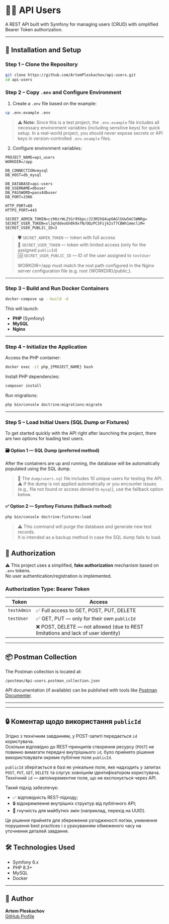 # 🧑‍💼 API Users

A REST API built with Symfony for managing users (CRUD) with simplified Bearer Token authorization.

---

## 🔧 Installation and Setup

### Step 1 – Clone the Repository

```bash
git clone https://github.com/ArtemPleskachov/api-users.git
cd api-users
```

### Step 2 – Copy `.env` and Configure Environment

1. Create a `.env` file based on the example:

```bash
cp .env.example .env
```
> ⚠️ **Note:** Since this is a test project, the `.env.example` file includes all necessary environment variables (including sensitive keys) for quick setup. In a real-world project, you should never expose secrets or API keys in version-controlled `.env.example` files.

2. Configure environment variables:

```dotenv
PROJECT_NAME=api_users
WORKDIR=/app

DB_CONNECTION=mysql
DB_HOST=db_mysql

DB_DATABASE=api-users
DB_USERNAME=dbuser
DB_PASSWORD=pass4dbuser
DB_PORT=3306

HTTP_PORT=80
HTTPS_PORT=443

SECRET_ADMIN_TOKEN=cz90zrWLZtGr95bpc/J23M2hQ4upOAGlGUw5mCSWNRg=
SECRET_USER_TOKEN=slJqYddeoGh0k9xfN/OQzPCSFzjk2sT7CBWh1mmcliM=
SECRET_USER_PUBLIC_ID=3
```

> 🛡 `SECRET_ADMIN_TOKEN` — token with full access  
> 🙍 `SECRET_USER_TOKEN` — token with limited access (only for the assigned `publicId`)  
> 🆔 `SECRET_USER_PUBLIC_ID` — ID of the user assigned to `testUser`
> 
> WORKDIR=/app must match the root path configured in the Nginx server configuration file (e.g. root {WORKDIR}/public;).

---

### Step 3 – Build and Run Docker Containers

```bash
docker-compose up --build -d
```

This will launch:
- **PHP** (Symfony)
- **MySQL**
- **Nginx**

---

### Step 4 – Initialize the Application

Access the PHP container:

```bash
docker exec -it php_{PROJECT_NAME} bash
```

Install PHP dependencies:

```bash
composer install
```

Run migrations:

```bash
php bin/console doctrine:migrations:migrate
```
---

### Step 5 – Load Initial Users (SQL Dump or Fixtures)

To get started quickly with the API right after launching the project, there are two options for loading test users.

#### 🗃 Option 1 — SQL Dump (preferred method)

After the containers are up and running, the database will be automatically populated using the SQL dump.

> 📂 The `dump/users.sql` file includes 10 unique users for testing the API.  
> ⚠️ If the dump is not applied automatically or you encounter issues (e.g., file not found or access denied to `mysql`), use the fallback option below.

#### ✅ Option 2 — Symfony Fixtures (fallback method)

```bash
php bin/console doctrine:fixtures:load
```

> ⚠️ This command will purge the database and generate new test records.  
> It is intended as a backup method in case the SQL dump fails to load.

## 🔐 Authorization

⚠️ This project uses a simplified, **fake authorization** mechanism based on `.env` tokens.  
No user authentication/registration is implemented.

### Authorization Type: Bearer Token

| Token        | Access                                                               |
|--------------|----------------------------------------------------------------------|
| `testAdmin`  | ✅ Full access to GET, POST, PUT, DELETE                              |
| `testUser`   | ✅ GET, PUT — only for their own `publicId`  
|              | ❌ POST, DELETE — not allowed (due to REST limitations and lack of user identity)

---

## 📦 Postman Collection

The Postman collection is located at:

```
/postman/Api-users.postman_collection.json
```

API documentation (if available) can be published with tools like [Postman Documenter](https://documenter.getpostman.com/view/42711876/2sB3B7MtbH).

---
---

## 🔒 Коментар щодо використання `publicId`

Згідно з технічним завданням, у POST-запиті передається `id` користувача.  
Оскільки відповідно до REST-принципів створення ресурсу (`POST`) не повинно вимагати передачі внутрішнього `id`, було прийнято рішення використовувати окреме публічне поле `publicId`.

`publicId` зберігається в базі як унікальне поле, яке надходить у запитах `POST`, `PUT`, `GET`, `DELETE` та слугує зовнішнім ідентифікатором користувача.  
Технічний `id` — автоінкрементне поле, що не експонується через API.

Такий підхід забезпечує:
- ✅ відповідність REST-підходу;
- 🔒 відокремлення внутрішніх структур від публічного API;
- 🔄 гнучкість для майбутніх змін (наприклад, перехід на UUID).

Це рішення прийняте для збереження узгодженості логіки, уникнення порушення best practices і з урахуванням обмеженого часу на уточнення деталей завдання.


## 🛠 Technologies Used

- Symfony 6.x
- PHP 8.3+
- MySQL
- Docker

---

## 👤 Author

**Artem Pleskachov**  
[GitHub Profile](https://github.com/ArtemPleskachov)
